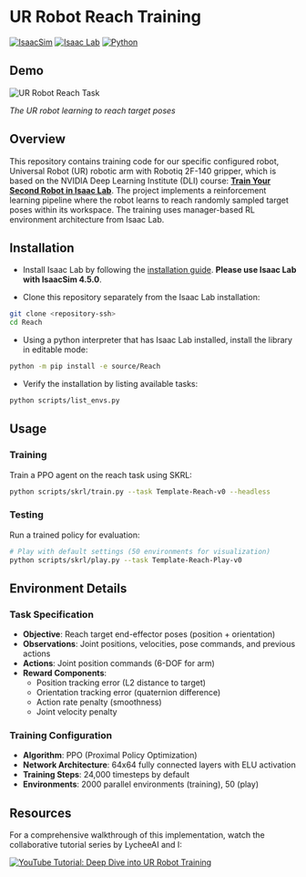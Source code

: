 # UR Robot Reach Training 

[![IsaacSim](https://img.shields.io/badge/IsaacSim-4.5.0-green.svg)](https://docs.isaacsim.omniverse.nvidia.com/4.5/index.html)
[![Isaac Lab](https://img.shields.io/badge/IsaacLab-2.0-orange)](https://github.com/isaac-sim/IsaacLab)
[![Python](https://img.shields.io/badge/python-3.10-blue.svg)](https://docs.python.org/3.10/)

## Demo

![UR Robot Reach Task](recordings/output.gif)

*The UR robot learning to reach target poses*

## Overview

This repository contains training code for our specific configured robot, Universal Robot (UR) robotic arm with Robotiq 2F-140 gripper, which is based on the NVIDIA Deep Learning Institute (DLI) course: **[Train Your Second Robot in Isaac Lab](https://www.nvidia.com/en-us/learn/learning-path/robotics/)**. The project implements a reinforcement learning pipeline where the robot learns to reach randomly sampled target poses within its workspace. The training uses manager-based RL environment architecture from Isaac Lab.


## Installation

- Install Isaac Lab by following the [installation guide](https://isaac-sim.github.io/IsaacLab/main/source/setup/installation/pip_installation.html). **Please use Isaac Lab with IsaacSim 4.5.0**.

- Clone this repository separately from the Isaac Lab installation:

```bash
git clone <repository-ssh>
cd Reach
```

- Using a python interpreter that has Isaac Lab installed, install the library in editable mode:

```bash
python -m pip install -e source/Reach

```

- Verify the installation by listing available tasks:

```bash
python scripts/list_envs.py
```

## Usage

### Training

Train a PPO agent on the reach task using SKRL:

```bash
python scripts/skrl/train.py --task Template-Reach-v0 --headless

```

### Testing

Run a trained policy for evaluation:

```bash
# Play with default settings (50 environments for visualization)
python scripts/skrl/play.py --task Template-Reach-Play-v0

```


## Environment Details

### Task Specification
- **Objective**: Reach target end-effector poses (position + orientation)
- **Observations**: Joint positions, velocities, pose commands, and previous actions
- **Actions**: Joint position commands (6-DOF for arm)
- **Reward Components**:
  - Position tracking error (L2 distance to target)
  - Orientation tracking error (quaternion difference)
  - Action rate penalty (smoothness)
  - Joint velocity penalty

### Training Configuration
- **Algorithm**: PPO (Proximal Policy Optimization)
- **Network Architecture**: 64x64 fully connected layers with ELU activation
- **Training Steps**: 24,000 timesteps by default
- **Environments**: 2000 parallel environments (training), 50 (play)

## Resources

For a comprehensive walkthrough of this implementation, watch the collaborative tutorial series by LycheeAI and I:

[![YouTube Tutorial: Deep Dive into UR Robot Training](https://img.youtube.com/vi/32uzEGpvSog/maxresdefault.jpg)](https://www.youtube.com/watch?v=32uzEGpvSog&t=44s&ab_channel=LycheeAI)


